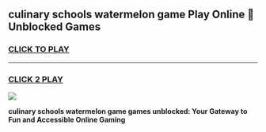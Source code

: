 
## culinary schools watermelon game Play Online 👋 Unblocked Games
<h3>
<a href="https://news.freeplayer.one?title=culinary_schools_watermelon_game&ref=17GH">CLICK TO PLAY</a></h3>
<hr>

<h3>
<a href="https://news.freeplayer.one?title=culinary_schools_watermelon_game&ref=17GH">CLICK 2 PLAY</a>
  
</h3>

<a href="https://news.freeplayer.one?title=culinary_schools_watermelon_game&ref=17GH/"><img src="https://clearcache.store/games.png"></a>


**culinary schools watermelon game games unblocked: Your Gateway to Fun and Accessible Online Gaming**
